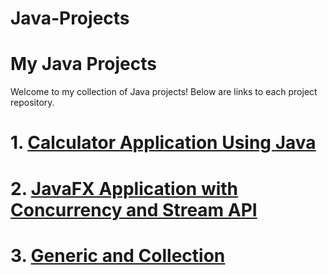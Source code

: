 # Java-Projects

# My Java Projects

Welcome to my collection of Java projects! Below are links to each project repository.

 # 1. [Calculator Application Using Java](https://github.com/Nirmit4604/Calculator-Application-using-Java)
 # 2. [JavaFX Application with Concurrency and Stream API](https://github.com/Nirmit4604/JavaFX-Application-with-Concurrency-and-Stream-API)
# 3. [Generic and Collection](https://github.com/Nirmit4604/Java-Generics-and-Collections-Assignment)
